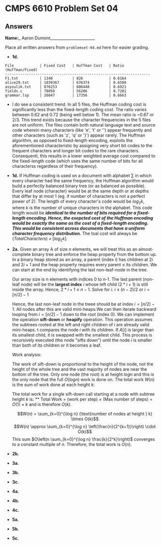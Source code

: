# CMPS 6610 Problem Set 04
## Answers

**Name:**_ Aaron Dumont_______________________


Place all written answers from `problemset-04.md` here for easier grading.




- **1d.**
```
File            | Fixed Cost   | Huffman Cost   | Ratio (Huffman/Fixed)
-------------------------------------------------------------------
F1.txt          | 1340         | 826            | 0.6164
alice29.txt     | 1039367      | 676374         | 0.6508
asyoulik.txt    | 876253       | 606448         | 0.6921
fields.c        | 78050        | 56206          | 0.7201
grammar.lsp     | 26047        | 17356          | 0.6663
```
 - I do see a consistent trend. In all 5 files, the Huffman coding cost is significantly less than the fixed-length coding cost. The ratio varies between 0.62 and 0.72 (being well below 1). The mean ratio is ~0.67 or 2/3. This trend exists because the character frequencies in the 5 files are not uniform. The files contain both natural language text and source code wherein many characters (like 'e', 't' or '') appear frequently and other characters (such as 'z', 'q' or '}') appear rarely. The Huffman algorithm, as opposed to fixed-length encoding, exploits the aforementioned characteristic by assigning very short bit codes to the frequent characters and longer bit codes to the rare characters. Consequentl, this results in a lower weighted average cost compared to the fixed-length code (which uses the same number of bits for all characterss regardless of their frequency).

- **1d.**
If Huffman coding is used on a document with alphabet $\sum$ in which every character had the same frequency, the Huffman algorithm would build a perfectly balanced binary tree (or as balanced as possible). Every leaf node (character) would be at the same depth or at depths that differ by at most 1 (eg. if number of characters is not a perfect power of 2). The length of every character's code would be $log_2k$, where $k$ is the number of unique characters in the alphabet. This code length would be ***identical to the number of bits required for a fixed-length encoding. Hence, the exepcted cost of the Huffman encoding would be exactly the same as the cost of a fixed-length encoding.*** ***This would be consistent across documents that have a uniform character frequency distribution.*** The toal cost will always be $(Total Characters)\times [log_2k]$.




- **2a.**
Given an array A of size $n$ elements, we will treat this as an almost-complete binary tree and enforce the heap property from the bottom up. In a binary heap stored as an array, a parent (index $i$) has children at $2i$ and $2i + 1$ and the heap property requires every parent $\le$ its children. We can start at the end by identifying the last non-leaf-node in the tree.

    Our array size is n elements with indices 0 to n-1. The last parent (non-leaf node) will be the **largest index** $i$ whose left child ($2*i +1$) is still inside the array. Hence, $2*i +1$ $\le$ $n-1$. Solve for $i$. $i$ $\le$ $(n-2)/2$ or $i = [n/2] - 1$

     Hence, the last non-leaf node in the treee should be at index $i = [n/2] -1$. All nodes after this are valid mini-heaps.We can then iterate backward looping from $i = [n/2] -1$ down to the root (index $0$). We can implement the operation **sift-down** or **heapify** operation. This operation assumes the subtrees rooted at the left and right children of $i$ are already valid mini-heaps. t compares the node $i$ with its children. If $A[i]$ is larger than its smallest child, it is swapped with the smallest child. This process is recursively executed (the node "sifts down") until the node $i$ is smaller than both of its children or it becomes a leaf.

     Work analysis:

     The work of sift-down is proportional to the height of the node, not the height of the whole tree and the vast majority of nodes are near the bottom of the tree. Only one node (the root) is at height $logn$ and this is the only node that the full $O(logn)$ work is done on. The total work $W(n)$ is the sum of work done at each height $k$:

     The total work for a single sift-down call starting at a node with subtree height $k$ is:
     ** Total Work = (work per step) $\times$ (Max number of steps) = $O(1)$ $\times$ $k$ and is therefore $O(k)$.

    $$W(n) = \sum_{k=0}^{\log n} (\text{number of nodes at height } k) \times O(k)$$
    $$W(n) \approx \sum_{k=0}^{\log n} \left(\frac{n}{2^{k+1}}\right) \cdot O(k)$$
    This sum $O\left(n \sum_{k=0}^{\log n} \frac{k}{2^k}\right)$ converges to a constant multiple of $n$. Therefore, the total work is $O(n)$.



- **2b.**




- **3a.**



- **3b.**




- **3c.**



- **4a.**



- **4b.**




- **4c.**


- **5a.**



- **5b.**




- **5c.**
